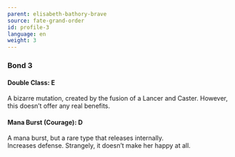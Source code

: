 ```yaml
---
parent: elisabeth-bathory-brave
source: fate-grand-order
id: profile-3
language: en
weight: 3
---
```


### Bond 3

#### Double Class: E

A bizarre mutation, created by the fusion of a Lancer and Caster.
However, this doesn’t offer any real benefits. 

#### Mana Burst (Courage): D

A mana burst, but a rare type that releases internally.  
Increases defense. Strangely, it doesn’t make her happy at all.
